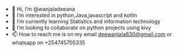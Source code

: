 - 👋 Hi, I’m @wanjaladeeana
- 👀 I’m interested in python,Java,javascript and kotlin
- 🌱 I’m currently learning Statistics and information technology 
- 💞️ I’m looking to collaborate on python projects using kivy
- 📫 How to reach me is on my email deewanjala830@gmail.com or whatsapp on +254745705335

<!---
wanjaladeeana/wanjaladeeana is a ✨ special ✨ repository because its `README.md` (this file) appears on your GitHub profile.
You can click the Preview link to take a look at your changes.
--->
